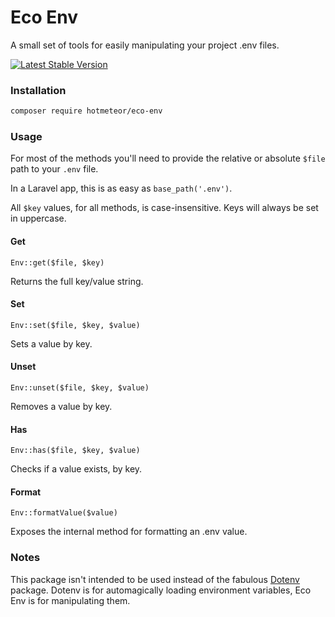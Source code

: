 # Eco Env
 
A small set of tools for easily manipulating your project .env files.

[![Latest Stable Version](https://poser.pugx.org/hotmeteor/eco-env/v)](//packagist.org/packages/hotmeteor/eco-env)

### Installation

```sh
composer require hotmeteor/eco-env
```

### Usage

For most of the methods you'll need to provide the relative or absolute `$file` path to your `.env` file.

In a Laravel app, this is as easy as `base_path('.env')`.

All `$key` values, for all methods, is case-insensitive. Keys will always be set in uppercase. 

#### Get

`Env::get($file, $key)`

Returns the full key/value string.

#### Set

`Env::set($file, $key, $value)`

Sets a value by key.

#### Unset

`Env::unset($file, $key, $value)`

Removes a value by key.

#### Has

`Env::has($file, $key, $value)`

Checks if a value exists, by key.

#### Format

`Env::formatValue($value)`

Exposes the internal method for formatting an .env value.

### Notes

This package isn't intended to be used instead of the fabulous [Dotenv](https://github.com/vlucas/phpdotenv) package. Dotenv is for automagically loading environment variables, Eco Env is for manipulating them.
